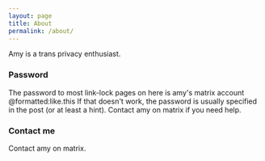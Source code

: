 ```yaml
---
layout: page
title: About
permalink: /about/
---
```


Amy is a trans privacy enthusiast.

### Password

The password to most link-lock pages on here is amy's matrix account @formatted:like.this
If that doesn't work, the password is usually specified in the post (or at least a hint).
Contact amy on matrix if you need help.

### Contact me

Contact amy on matrix.
